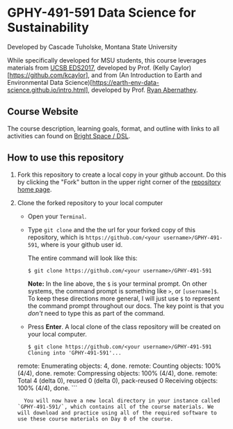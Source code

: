 
# GPHY-491-591 Data Science for Sustainability

Developed by Cascade Tuholske, Montana State University  

While specifically developed for MSU students, this course leverages materials from [UCSB EDS2017](https://github.com/environmental-data-science/eds217_2023), developed by Prof. (Kelly Caylor)[https://github.com/kcaylor], and from (An Introduction to Earth and Environmental Data Science)[https://earth-env-data-science.github.io/intro.html], developed by Prof. [Ryan Abernathey](https://github.com/rabernat).

## Course Website

The course description, learning goals, format, and outline with links to all activities can found on [Bright Space / DSL](https://ecat.montana.edu/d2l/home/794961). 

## How to use this repository

1. Fork this repository to create a local copy in your github account. Do this by clicking the "Fork" button in the upper right corner of the [repository home page](https://github.com/cascadet/GPHY-491-591).

1. Clone the forked repository to your local computer

	* Open your `Terminal`.

	* Type `git clone` and the the url for your forked copy of this repository, which is `https://github.com/<your username>/GPHY-491-591`, where <your username> is your github user id.

	     The entire command will look like this:

		`$ git clone https://github.com/<your username>/GPHY-491-591`

		**Note:** In the line above, the `$` is your terminal prompt. On other systems, the command prompt is something like `>`, or `[username]$`. To keep these directions more general, I will just use `$` to represent the command prompt throughout our docs. The key point is that you *don't* need to type this as part of the command.

	* Press **Enter**. A local clone of the class repository will be created on your local computer.

		```
		$ git clone https://github.com/<your username>/GPHY-491-591
		Cloning into 'GPHY-491-591'...
	remote: Enumerating objects: 4, done.
		remote: Counting objects: 100% (4/4), done.
		remote: Compressing objects: 100% (4/4), done.
		remote: Total 4 (delta 0), reused 0 (delta 0), pack-reused 0
		Receiving objects: 100% (4/4), done.
		```

	     You will now have a new local directory in your instance called `GPHY-491-591/`, which contains all of the course materials. We will download and practice using all of the required software to use these course materials on Day 0 of the course.



